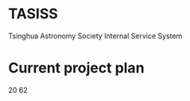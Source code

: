 # TASISS
Tsinghua Astronomy Society Internal Service System

# Current project plan

<myxml>
<tree>
  <directory name="TASISS">
    <file name="README.md"></file>
    <directory name="TASISS">
      <directory name="contact">
        <file name="admin.py"></file>
        <file name="apps.py"></file>
        <file name="__init__.py"></file>
        <directory name="migrations">
          <file name="0001_initial.py"></file>
          <file name="0002_auto_20160912_0616.py"></file>
          <file name="__init__.py"></file>
          <directory name="__pycache__">
            <file name="0001_initial.cpython-34.pyc"></file>
            <file name="0002_auto_20160912_0616.cpython-34.pyc"></file>
            <file name="__init__.cpython-34.pyc"></file>
          </directory>
        </directory>
        <file name="models.py"></file>
        <directory name="__pycache__">
          <file name="admin.cpython-34.pyc"></file>
          <file name="apps.cpython-34.pyc"></file>
          <file name="__init__.cpython-34.pyc"></file>
          <file name="models.cpython-34.pyc"></file>
          <file name="urls.cpython-34.pyc"></file>
          <file name="views.cpython-34.pyc"></file>
        </directory>
        <directory name="templates">
          <directory name="contact">
            <file name="detail.html"></file>
            <file name="index.html"></file>
          </directory>
        </directory>
        <file name="tests.py"></file>
        <file name="urls.py"></file>
        <file name="views.py"></file>
      </directory>
      <file name="db.sqlite3"></file>
      <file name="launch_service.sh"></file>
      <directory name="locale">
        <directory name="en">
          <directory name="LC_MESSAGES">
            <file name="django.mo"></file>
            <file name="django.po"></file>
          </directory>
        </directory>
        <directory name="zh">
          <directory name="LC_MESSAGES">
            <file name="django.mo"></file>
            <file name="django.po"></file>
          </directory>
        </directory>
      </directory>
      <file name="manage.py"></file>
      <directory name="TASISS">
        <file name="__init__.py"></file>
        <directory name="__pycache__">
          <file name="__init__.cpython-34.pyc"></file>
          <file name="settings.cpython-34.pyc"></file>
          <file name="urls.cpython-34.pyc"></file>
          <file name="wsgi.cpython-34.pyc"></file>
        </directory>
        <file name="settings.py"></file>
        <file name="urls.py"></file>
        <file name="wsgi.py"></file>
      </directory>
      <directory name="wxmanager">
        <file name="admin.py"></file>
        <file name="apps.py"></file>
        <file name="__init__.py"></file>
        <directory name="migrations">
          <file name="0001_initial.py"></file>
          <file name="0002_auto_20160912_1712.py"></file>
          <file name="__init__.py"></file>
          <directory name="__pycache__">
            <file name="0001_initial.cpython-34.pyc"></file>
            <file name="0002_auto_20160912_1712.cpython-34.pyc"></file>
            <file name="__init__.cpython-34.pyc"></file>
          </directory>
        </directory>
        <file name="models.py"></file>
        <file name="ob_reserve.py"></file>
        <directory name="__pycache__">
          <file name="admin.cpython-34.pyc"></file>
          <file name="apps.cpython-34.pyc"></file>
          <file name="__init__.cpython-34.pyc"></file>
          <file name="models.cpython-34.pyc"></file>
          <file name="ob_reserve.cpython-34.pyc"></file>
          <file name="urls.cpython-34.pyc"></file>
          <file name="views.cpython-34.pyc"></file>
          <file name="wxapp.cpython-34.pyc"></file>
        </directory>
        <directory name="templates">
          <directory name="wxmanager">
            <file name="checkin.html"></file>
            <file name="selectopening.html"></file>
          </directory>
        </directory>
        <file name="tests.py"></file>
        <file name="urls.py"></file>
        <file name="views.py"></file>
        <file name="wxapp.py"></file>
      </directory>
    </directory>
  </directory>
  <report>
    <directories>20</directories>
    <files>62</files>
  </report>
</tree>
</myxml>
